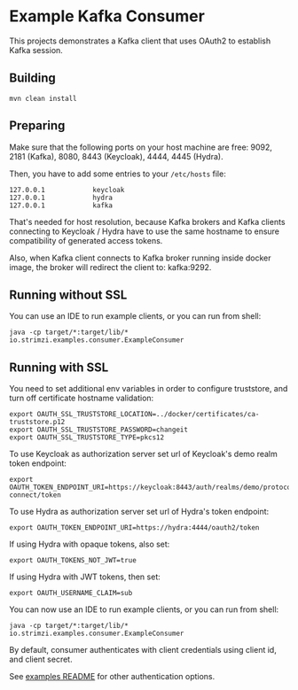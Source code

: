 Example Kafka Consumer
======================

This projects demonstrates a Kafka client that uses OAuth2 to establish Kafka session.


Building
--------

    mvn clean install


Preparing
---------

Make sure that the following ports on your host machine are free: 9092, 2181 (Kafka), 8080, 8443 (Keycloak), 4444, 4445 (Hydra).

Then, you have to add some entries to your `/etc/hosts` file:

    127.0.0.1            keycloak
    127.0.0.1            hydra
    127.0.0.1            kafka

That's needed for host resolution, because Kafka brokers and Kafka clients connecting to Keycloak / Hydra have to use the 
same hostname to ensure compatibility of generated access tokens.

Also, when Kafka client connects to Kafka broker running inside docker image, the broker will redirect the client to: kafka:9292.


Running without SSL
-------------------

You can use an IDE to run example clients, or you can run from shell:

    java -cp target/*:target/lib/* io.strimzi.examples.consumer.ExampleConsumer


Running with SSL
----------------

You need to set additional env variables in order to configure truststore, and turn off certificate hostname validation:

    export OAUTH_SSL_TRUSTSTORE_LOCATION=../docker/certificates/ca-truststore.p12
    export OAUTH_SSL_TRUSTSTORE_PASSWORD=changeit
    export OAUTH_SSL_TRUSTSTORE_TYPE=pkcs12

To use Keycloak as authorization server set url of Keycloak's demo realm token endpoint:

    export OAUTH_TOKEN_ENDPOINT_URI=https://keycloak:8443/auth/realms/demo/protocol/openid-connect/token

To use Hydra as authorization server set url of Hydra's token endpoint:

    export OAUTH_TOKEN_ENDPOINT_URI=https://hydra:4444/oauth2/token

If using Hydra with opaque tokens, also set:

    export OAUTH_TOKENS_NOT_JWT=true

If using Hydra with JWT tokens, then set:

    export OAUTH_USERNAME_CLAIM=sub

You can now use an IDE to run example clients, or you can run from shell:

    java -cp target/*:target/lib/* io.strimzi.examples.consumer.ExampleConsumer
    
By default, consumer authenticates with client credentials using client id, and client secret.

See [examples README](../README.md) for other authentication options.
